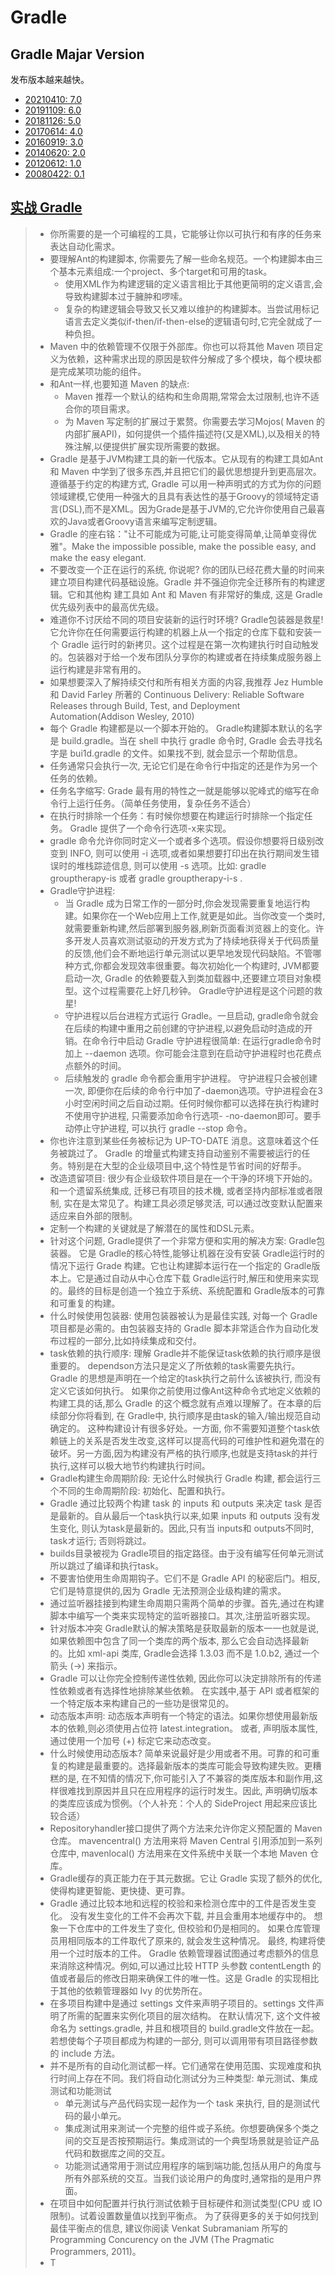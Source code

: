 # Gradle

## Gradle Majar Version

发布版本越来越快。

* [20210410: 7.0](https://github.com/gradle/gradle/releases/tag/v7.0.0)
* [20191109: 6.0](https://github.com/gradle/gradle/releases/tag/v6.0.0)
* [20181126: 5.0](https://github.com/gradle/gradle/releases/tag/v5.0.0)
* [20170614: 4.0](https://github.com/gradle/gradle/releases/tag/v4.0.0)
* [20160919: 3.0](https://github.com/gradle/gradle/releases/tag/v3.0.0)
* [20140620: 2.0](https://github.com/gradle/gradle/releases/tag/REL_2.0)
* [20120612: 1.0](https://github.com/gradle/gradle/releases/tag/REL_1.0)
* [20080422: 0.1](https://github.com/gradle/gradle/releases/tag/REL-0.1)

## [实战 Gradle](https://book.douban.com/subject/26609447/)

> * 你所需要的是一个可编程的工具，它能够让你以可执行和有序的任务来表达自动化需求。
> * 要理解Ant的构建脚本, 你需要先了解一些命名规范。一个构建脚本由三个基本元素组成:一个project、多个target和可用的task。
>   * 使用XML作为构建逻辑的定义语言相比于其他更简明的定义语言,会导致构建脚本过于臃肿和啰嗦。
>   * 复杂的构建逻辑会导致又长又难以维护的构建脚本。当尝试用标记语言去定义类似if-then/if-then-else的逻辑语句时,它完全就成了一种负担。
> * Maven 中的依赖管理不仅限于外部库。你也可以将其他 Maven 项目定义为依赖，这种需求出现的原因是软件分解成了多个模块，每个模块都是完成某项功能的组件。
> * 和Ant一样,也要知道 Maven 的缺点:
>   * Maven 推荐一个默认的结构和生命周期,常常会太过限制,也许不适合你的项目需求。
>   * 为 Maven 写定制的扩展过于累赘。你需要去学习Mojos( Maven 的内部扩展API)，如何提供一个插件描述符(又是XML),以及相关的特殊注解,以便提供扩展实现所需要的数据。
> * Gradle 是基于JVM构建工具的新一代版本。它从现有的构建工具如Ant和 Maven 中学到了很多东西,并且把它们的最优思想提升到更高层次。遵循基于约定的构建方式, Gradle 可以用一种声明式的方式为你的问题领域建模,它使用一种强大的且具有表达性的基于Groovy的领域特定语言(DSL),而不是XML。因为Grade是基于JVM的,它允许你使用自己最喜欢的Java或者Groovy语言来编写定制逻辑。
> * Gradle 的座右铭："让不可能成为可能,让可能变得简单,让简单变得优雅"。Make the impossible possible, make the possible easy, and make the easy elegant.
> * 不要改变一个正在运行的系统, 你说呢? 你的团队已经花费大量的时间来建立项目构建代码基础设施。Gradle 并不强迫你完全迁移所有的构建逻辑。它和其他构 建工具如 Ant 和 Maven 有非常好的集成, 这是 Gradle 优先级列表中的最高优先级。
> * 难道你不讨厌给不同的项目安装新的运行时环境? Gradle包装器是救星!它允许你在任何需要运行构建的机器上从一个指定的仓库下载和安装一个 Gradle 运行时的新拷贝。这个过程是在第一次构建执行时自动触发的。包装器对于给一个发布团队分享你的构建或者在持续集成服务器上运行构建是非常有用的。
> * 如果想要深入了解持续交付和所有相关方面的内容,我推荐 Jez Humble 和 David Farley 所著的 Continuous Delivery: Reliable Software Releases through Build, Test, and Deployment Automation(Addison Wesley, 2010)
> * 每个 Gradle 构建都是以一个脚本开始的。 Gradle构建脚本默认的名字是 build.gradle。当在 shell 中执行 gradle 命令时, Gradle 会去寻找名字是 bui1d.gradle 的文件。如果找不到, 就会显示一个帮助信息。
> * 任务通常只会执行一次, 无论它们是在命令行中指定的还是作为另一个任务的依赖。
> * 任务名字缩写: Grade 最有用的特性之一就是能够以驼峰式的缩写在命令行上运行任务。（简单任务使用，复杂任务不适合）
> * 在执行时排除一个任务：有时候你想要在构建运行时排除一个指定任务。 Gradle 提供了一个命令行选项-x来实现。
> * gradle 命令允许你同时定义一个或者多个选项。假设你想要将日级别改变到 INFO, 则可以使用 -i 选项,或者如果想要打印出在执行期间发生错误时的堆栈踪迹信息, 则可以使用 -s 选项。比如: gradle grouptherapy-is 或者 gradle grouptherapy-i-s .
> * Gradle守护进程:
>   * 当 Gradle 成为日常工作的一部分时,你会发现需要重复地运行构建。如果你在一个Web应用上工作,就更是如此。当你改变一个类时,就需要重新构建,然后部署到服务器,刷新页面看浏览器上的变化。许多开发人员喜欢测试驱动的开发方式为了持续地获得关于代码质量的反馈,他们会不断地运行单元测试以更早地发现代码缺陷。不管哪种方式,你都会发现效率很重要。每次初始化一个构建时, JVM都要启动一次, Gradle 的依赖要载入到类加载器中,还要建立项目对象模型。这个过程需要花上好几秒钟。 Gradle守护进程是这个问题的救星!
>   * 守护进程以后台进程方式运行 Gradle。一旦启动, gradle命令就会在后续的构建中重用之前创建的守护进程,以避免启动时造成的开销。在命令行中启动 Gradle 守护进程很简单: 在运行gradle命令时加上 --daemon 选项。你可能会注意到在启动守护进程时也花费点点额外的时间。
>   * 后续触发的 gradle 命令都会重用宇护进程。 守护进程只会被创建一次, 即便你在后续的命令行中加了-daemon选项。守护进程会在3小时空闲时间之后自动过期。任何时候你都可以选择在执行构建时不使用守护进程, 只需要添加命令行选项- -no-daemon即可。要手动停止守护进程, 可以执行 gradle --stop 命令。
> * 你也许注意到某些任务被标记为 UP-TO-DATE 消息。这意味着这个任务被跳过了。 Gradle 的增量式构建支持自动鉴别不需要被运行的任务。特别是在大型的企业级项目中,这个特性是节省时间的好帮手。
> * 改造遗留项目: 很少有企业级软件项目是在一个干浄的环境下开始的。和一个遗留系统集成, 迁移已有项目的技术機, 或者坚持内部标准或者限制, 实在是太常见了。构建工具必须足够灵活, 可以通过改变默认配置来适应来自外部的限制。
> * 定制一个构建的关键就是了解潜在的属性和DSL元素。
> * 针对这个问题, Gradle提供了一个非常方便和实用的解决方案: Gradle包装器。 它是 Gradle的核心特性,能够让机器在没有安装 Gradle运行时的情况下运行 Grade 构建。它也让构建脚本运行在一个指定的 Gradle版本上。它是通过自动从中心仓库下载 Gradle运行时,解压和使用来实现的。最终的目标是创造一个独立于系统、系统配置和 Gradle版本的可靠和可重复的构建。
> * 什么时候使用包装器: 使用包装器被认为是最佳实践, 对每一个 Gradle 项目都是必需的。由包装器支持的 Gradle 脚本非常适合作为自动化发布过程的一部分,比如持续集成和交付。
> * task依赖的执行顺序: 理解 Gradle并不能保证task依赖的执行顺序是很重要的。 dependson方法只是定义了所依赖的task需要先执行。 Gradle 的思想是声明在一个给定的task执行之前什么该被执行, 而没有定义它该如何执行。 如果你之前使用过像Ant这种命令式地定义依赖的构建工具的话,那么 Gradle 的这个概念就有点难以理解了。在本章的后续部分你将看到, 在 Gradle中, 执行顺序是由task的输入/输出规范自动确定的。 这种构建设计有很多好处。一方面, 你不需要知道整个task依赖链上的关系是否发生改变,这样可以提高代码的可维护性和避免潜在的破坏。另一方面,因为构建没有严格的执行顺序,也就是支持task的并行执行,这样可以极大地节约构建执行时间。
> * Gradle构建生命周期阶段: 无论什么时候执行 Gradle 构建, 都会运行三个不同的生命周期阶段: 初始化、配置和执行。
> * Gradle 通过比较两个构建 task 的 inputs 和 outputs 来决定 task 是否是最新的。自从最后一个task执行以来,如果 inputs 和 outputs 没有发生变化, 则认为task是最新的。因此,只有当 inputs和 outputs不同时, taskオ运行; 否则将跳过。
> * builds目录被视为 Gradle项目的指定路径。由于没有编写任何单元测试所以跳过了编译和执行task。
> * 不要害怕使用生命周期钩子。它们不是 Gradle API 的秘密后门。相反, 它们是特意提供的,因为 Gradle 无法预测企业级构建的需求。
> * 通过监听器挂接到构建生命周期只需两个简单的步骤。首先,通过在构建脚本中编写一个类来实现特定的监听器接口。其次,注册监听器实现。
> * 针对版本冲突 Gradle默认的解决策略是获取最新的版本一一也就是说, 如果依赖图中包含了同一个类库的两个版本, 那么它会自动选择最新的。比如 xml-api 类库, Gradle会选择 1.3.03 而不是 1.0.b2, 通过一个箭头 \(->\) 来指示。
> * Gradle 可以让你完全控制传递性依赖, 因此你可以決定排除所有的传递性依赖或者有选择性地排除某些依赖。 在实践中,基于 API 或者框架的一个特定版本来构建自己的一些功是很常见的。
> * 动态版本声明: 动态版本声明有一个特定的语法。如果你想使用最新版本的依赖,则必须使用占位符 latest.integration。 或者, 声明版本属性, 通过使用一个加号 \(+\) 标定它来动态改变。
> * 什么时候使用动态版本? 简单来说最好是少用或者不用。可靠的和可重复的构建是最重要的。选择最新版本的类库可能会导致构建失败。更糟糕的是, 在不知情的情况下,你可能引入了不兼容的类库版本和副作用,这样很难找到原因并且只在应用程序的运行时发生。因此, 声明确切版本的类库应该成为惯例。（个人补充：个人的 SideProject 用起来应该比较合适）
> * Repositoryhandler接口提供了两个方法来允许你定义预配置的 Maven 仓库。 mavencentral() 方法用来将 Maven Central 引用添加到一系列仓库中, mavenlocal() 方法用来在文件系统中关联一个本地 Maven 仓库。
> * Gradle缓存的真正能力在于其元数据。它让 Gradle 实现了额外的优化, 使得构建更智能、更快捷、更可靠。
> * Gradle 通过比较本地和远程的校验和来检测仓库中的工件是否发生变化。 没有发生变化的工件不会再次下载, 并且会重用本地缓存中的。 想象一下仓库中的工件发生了变化, 但校验和仍是相同的。 如果仓库管理员用相同版本的工件取代了原来的, 就会发生这种情况。 最终, 构建将使用一个过时版本的工件。 Gradle 依赖管理器试图通过考虑额外的信息来消除这种情况。例如,可以通过比较 HTTP 头参数 contentLength 的值或者最后的修改日期来确保工件的唯一性。这是 Gradle 的实现相比于其他的依赖管理器如 Ivy 的优势所在。
> * 在多项目构建中是通过 settings 文件来声明子项目的。settings 文件声明了所需的配置来实例化项目的层次结构。 在默认情况下, 这个文件被命名为 settings.gradle, 并且和根项目的 build.gradle文件放在一起。 若想使每个子项目都成为构建的一部分, 则可以调用带有项目路径参数的 include 方法。
> * 并不是所有的自动化测试都一样。它们通常在使用范围、实现难度和执行时间上存在不同。我们将自动化测试分为三种类型: 单元测试、集成测试和功能测试
>   * 单元測试与产品代码实现一起作为一个 task 来执行, 目的是测试代码的最小单元。
>   * 集成測试用来測试一个完整的组件或子系统。你想要确保多个类之间的交互是否按预期运行。集成测试的一个典型场景就是验证产品代码和数据库之间的交互。
>   * 功能测试通常用于测试应用程序的端到端功能,包括从用户的角度与所有外部系统的交互。当我们谈论用户的角度时,通常指的是用户界面。
> * 在项目中如何配置并行执行测试依赖于目标硬件和测试类型(CPU 或 IO 限制)。试着设置数量值以找到平衡点。 为了获得更多的关于如何找到最佳平衡点的信息, 建议你阅读 Venkat Subramaniam 所写的 Programming Concurency on the JVM (The Pragmatic Programmers, 2011)。
> * T

